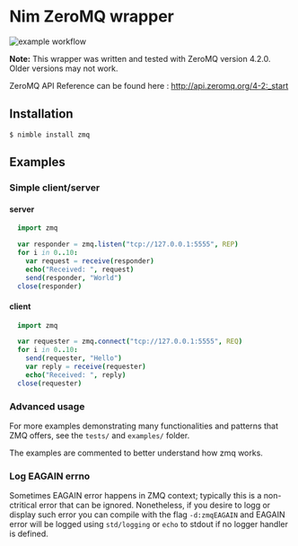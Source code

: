 # Nim ZeroMQ wrapper

![example workflow](https://github.com/nim-lang/nim-zmq/actions/workflows/tests.yml/badge.svg)

**Note:** This wrapper was written and tested with ZeroMQ version 4.2.0. Older
versions may not work.

ZeroMQ API Reference can be found here : http://api.zeromq.org/4-2:_start


## Installation

```
$ nimble install zmq
```

## Examples

### Simple client/server

#### server

```nim
  import zmq

  var responder = zmq.listen("tcp://127.0.0.1:5555", REP)
  for i in 0..10:
    var request = receive(responder)
    echo("Received: ", request)
    send(responder, "World")
  close(responder)
```

#### client

```nim
  import zmq

  var requester = zmq.connect("tcp://127.0.0.1:5555", REQ)
  for i in 0..10:
    send(requester, "Hello")
    var reply = receive(requester)
    echo("Received: ", reply)
  close(requester)
```

### Advanced usage

For more examples demonstrating many functionalities and patterns that ZMQ offers, see the ``tests/`` and ``examples/`` folder.

The examples are commented to better understand how zmq works.


### Log EAGAIN errno

Sometimes EAGAIN error happens in ZMQ context; typically this is a non-ctritical error that can be ignored. Nonetheless, if you desire to logg or display such error you can compile with the flag ``-d:zmqEAGAIN`` and EAGAIN error will be logged using ``std/logging`` or ``echo`` to stdout if no logger handler is defined.

